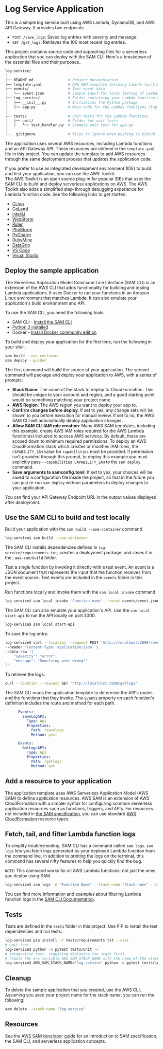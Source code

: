# Log Service Application

This is a simple log service built using AWS Lambda, DynamoDB, and AWS API Gateway. It provides two endpoints:
- `POST /save_logs`: Saves log entries with severity and message.
- `GET /get_logs`: Retrieves the 100 most recent log entries.

This project contains source code and supporting files for a serverless application that you can deploy with the SAM CLI. Here's a breakdown of the essential files and their purposes..

```bash
log-service/
│
├── README.md                # Project documentation
├── template.yaml            # AWS SAM template defining Lambda functions, API Gateway, and DynamoDB
├── events/                  # Test event data
│   └── event.json           # Sample input for local testing of Lambda functions
├── log_service/             # Folder containing your Lambda function code
│   ├── __init__.py          # Initializes the Python package 
│   ├── app.py               # Main code for the Lambda functions (log saving and retrieval)
│
├── tests/                   # Unit tests for the Lambda functions 
│   ├── unit/                # Folder for unit tests
│   │   └── test_handler.py  # Example unit test for app.py
│
└── .gitignore               # files to ignore when pushing to GitHub
```
The application uses several AWS resources, including Lambda functions and an API Gateway API. These resources are defined in the `template.yaml` file in this project. You can update the template to add AWS resources through the same deployment process that updates the application code.

If you prefer to use an integrated development environment (IDE) to build and test your application, you can use the AWS Toolkit.  
The AWS Toolkit is an open source plug-in for popular IDEs that uses the SAM CLI to build and deploy serverless applications on AWS. The AWS Toolkit also adds a simplified step-through debugging experience for Lambda function code. See the following links to get started.

* [CLion](https://docs.aws.amazon.com/toolkit-for-jetbrains/latest/userguide/welcome.html)
* [GoLand](https://docs.aws.amazon.com/toolkit-for-jetbrains/latest/userguide/welcome.html)
* [IntelliJ](https://docs.aws.amazon.com/toolkit-for-jetbrains/latest/userguide/welcome.html)
* [WebStorm](https://docs.aws.amazon.com/toolkit-for-jetbrains/latest/userguide/welcome.html)
* [Rider](https://docs.aws.amazon.com/toolkit-for-jetbrains/latest/userguide/welcome.html)
* [PhpStorm](https://docs.aws.amazon.com/toolkit-for-jetbrains/latest/userguide/welcome.html)
* [PyCharm](https://docs.aws.amazon.com/toolkit-for-jetbrains/latest/userguide/welcome.html)
* [RubyMine](https://docs.aws.amazon.com/toolkit-for-jetbrains/latest/userguide/welcome.html)
* [DataGrip](https://docs.aws.amazon.com/toolkit-for-jetbrains/latest/userguide/welcome.html)
* [VS Code](https://docs.aws.amazon.com/toolkit-for-vscode/latest/userguide/welcome.html)
* [Visual Studio](https://docs.aws.amazon.com/toolkit-for-visual-studio/latest/user-guide/welcome.html)

## Deploy the sample application

The Serverless Application Model Command Line Interface (SAM CLI) is an extension of the AWS CLI that adds functionality for building and testing Lambda applications. It uses Docker to run your functions in an Amazon Linux environment that matches Lambda. It can also emulate your application's build environment and API.

To use the SAM CLI, you need the following tools.

* SAM CLI - [Install the SAM CLI](https://docs.aws.amazon.com/serverless-application-model/latest/developerguide/serverless-sam-cli-install.html)
* [Python 3 installed](https://www.python.org/downloads/)
* Docker - [Install Docker community edition](https://hub.docker.com/search/?type=edition&offering=community)

To build and deploy your application for the first time, run the following in your shell:

```bash
sam build --use-container
sam deploy --guided
```

The first command will build the source of your application. The second command will package and deploy your application to AWS, with a series of prompts:

* **Stack Name**: The name of the stack to deploy to CloudFormation. This should be unique to your account and region, and a good starting point would be something matching your project name.
* **AWS Region**: The AWS region you want to deploy your app to.
* **Confirm changes before deploy**: If set to yes, any change sets will be shown to you before execution for manual review. If set to no, the AWS SAM CLI will automatically deploy application changes.
* **Allow SAM CLI IAM role creation**: Many AWS SAM templates, including this example, create AWS IAM roles required for the AWS Lambda function(s) included to access AWS services. By default, these are scoped down to minimum required permissions. To deploy an AWS CloudFormation stack which creates or modifies IAM roles, the `CAPABILITY_IAM` value for `capabilities` must be provided. If permission isn't provided through this prompt, to deploy this example you must explicitly pass `--capabilities CAPABILITY_IAM` to the `sam deploy` command.
* **Save arguments to samconfig.toml**: If set to yes, your choices will be saved to a configuration file inside the project, so that in the future you can just re-run `sam deploy` without parameters to deploy changes to your application.

You can find your API Gateway Endpoint URL in the output values displayed after deployment.

## Use the SAM CLI to build and test locally

Build your application with the `sam build --use-container` command.

```bash
log-service$ sam build --use-container
```

The SAM CLI installs dependencies defined in `log-service/requirements.txt`, creates a deployment package, and saves it in the `.aws-sam/build` folder.

Test a single function by invoking it directly with a test event. An event is a JSON document that represents the input that the function receives from the event source. Test events are included in the `events` folder in this project.

Run functions locally and invoke them with the `sam local invoke` command.

```bash
log-service$ sam local invoke 'Function name' --event events/event.json
```

The SAM CLI can also emulate your application's API. Use the `sam local start-api` to run the API locally on port 3000.

```bash
log-service$ sam local start-api
```

To save the log entry.

```bash
log-service$ curl --location --request POST 'http://localhost:3000/savelogs' \
--header 'Content-Type: application/json' \
--data-raw '{
    "severity": "error",
    "message": "Something went wrong!"
}'

```


To retrieve the logs:

```bash
curl --location --request GET 'http://localhost:3000/getlogs'

```


The SAM CLI reads the application template to determine the API's routes and the functions that they invoke. The `Events` property on each function's definition includes the route and method for each path.

```yaml
      Events:
        SaveLogAPI:
          Type: Api
          Properties:
            Path: /savelogs
            Method: post
```

```yaml
      Events:
        GetLogsAPI:
          Type: Api
          Properties:
            Path: /getlogs
            Method: get
```

## Add a resource to your application
The application template uses AWS Serverless Application Model (AWS SAM) to define application resources. AWS SAM is an extension of AWS CloudFormation with a simpler syntax for configuring common serverless application resources such as functions, triggers, and APIs. For resources not included in [the SAM specification](https://github.com/awslabs/serverless-application-model/blob/master/versions/2016-10-31.md), you can use standard [AWS CloudFormation](https://docs.aws.amazon.com/AWSCloudFormation/latest/UserGuide/aws-template-resource-type-ref.html) resource types.

## Fetch, tail, and filter Lambda function logs

To simplify troubleshooting, SAM CLI has a command called `sam logs`. `sam logs` lets you fetch logs generated by your deployed Lambda function from the command line. In addition to printing the logs on the terminal, this command has several nifty features to help you quickly find the bug.

`NOTE`: This command works for all AWS Lambda functions; not just the ones you deploy using SAM.

```bash
log-service$ sam logs -n "Function Name" --stack-name "Stack-name" --tail
```

You can find more information and examples about filtering Lambda function logs in the [SAM CLI Documentation](https://docs.aws.amazon.com/serverless-application-model/latest/developerguide/serverless-sam-cli-logging.html).

## Tests

Tests are defined in the `tests` folder in this project. Use PIP to install the test dependencies and run tests.

```bash
log-service$ pip install -r tests/requirements.txt --user
# unit test
log-service$ python -m pytest tests/unit -v
# integration test, requiring deploying the stack first.
# Create the env variable AWS_SAM_STACK_NAME with the name of the stack we are testing
log-service$ AWS_SAM_STACK_NAME="log-service" python -m pytest tests/integration -v
```

## Cleanup

To delete the sample application that you created, use the AWS CLI. Assuming you used your project name for the stack name, you can run the following:

```bash
sam delete --stack-name "log-service"
```

## Resources

See the [AWS SAM developer guide](https://docs.aws.amazon.com/serverless-application-model/latest/developerguide/what-is-sam.html) for an introduction to SAM specification, the SAM CLI, and serverless application concepts.


